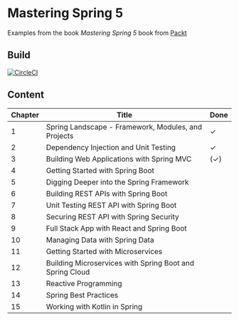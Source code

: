 # Mastering Spring 5

Examples from the book *Mastering Spring 5* book from [Packt](https://www.packtpub.com/)

## Build

[![CircleCI](https://circleci.com/gh/LukasWoodtli/mastering-spring.svg?style=shield)](https://app.circleci.com/pipelines/github/LukasWoodtli/mastering-spring)


## Content

|Chapter | Title                                               | Done |
|--------|-----------------------------------------------------|------|
| 1      | Spring Landscape - Framework, Modules, and Projects |  ✓   |
| 2      | Dependency Injection and Unit Testing               |  ✓   |
| 3      | Building Web Applications with Spring MVC           | (✓)  |
| 4      | Getting Started with Spring Boot                    |      |
| 5      | Digging Deeper into the Spring Framework            |      |
| 6      | Building REST APIs with Spring Boot                 |      |
| 7      | Unit Testing REST API with Spring Boot              |      |
| 8      | Securing REST API with Spring Security              |      |
| 9      | Full Stack App with React and Spring Boot           |      |
| 10     | Managing Data with Spring Data                      |      |
| 11     | Getting Started with Microservices                  |      |
| 12     | Building Microservices with Spring Boot and Spring Cloud |      |
| 13     | Reactive Programming                                |      |
| 14     | Spring Best Practices                               |      |
| 15     | Working with Kotlin in Spring                       |      |
